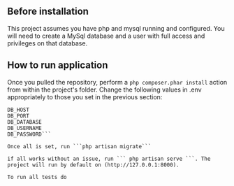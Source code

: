 ## Before installation

This project assumes you have php and mysql running and configured.
You will need to create a MySql database and a user with full access and privileges on that database.

## How to run application

Once you pulled the repository, perform a ```php composer.phar install``` action from within the project's folder.
Change the following values in .env appropriately to those you set in the previous section:

```DB_CONNECTION=mysql
DB_HOST
DB_PORT
DB_DATABASE
DB_USERNAME
DB_PASSWORD```

Once all is set, run ```php artisan migrate```

if all works without an issue, run ``` php artisan serve ```. The project will run by default on (http://127.0.0.1:8000).

To run all tests do 